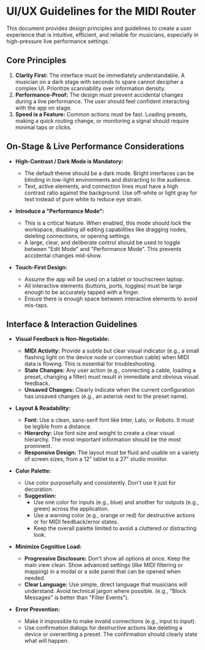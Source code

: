 # UI/UX Guidelines for the MIDI Router

This document provides design principles and guidelines to create a user experience that is intuitive, efficient, and reliable for musicians, especially in high-pressure live performance settings.

## Core Principles

1.  **Clarity First:** The interface must be immediately understandable. A musician on a dark stage with seconds to spare cannot decipher a complex UI. Prioritize scannability over information density.
2.  **Performance-Proof:** The design must prevent accidental changes during a live performance. The user should feel confident interacting with the app on stage.
3.  **Speed is a Feature:** Common actions must be fast. Loading presets, making a quick routing change, or monitoring a signal should require minimal taps or clicks.

## On-Stage & Live Performance Considerations

*   **High-Contrast / Dark Mode is Mandatory:**
    *   The default theme should be a dark mode. Bright interfaces can be blinding in low-light environments and distracting to the audience.
    *   Text, active elements, and connection lines must have a high contrast ratio against the background. Use off-white or light gray for text instead of pure white to reduce eye strain.

*   **Introduce a "Performance Mode":**
    *   This is a critical feature. When enabled, this mode should lock the workspace, disabling all editing capabilities like dragging nodes, deleting connections, or opening settings.
    *   A large, clear, and deliberate control should be used to toggle between "Edit Mode" and "Performance Mode". This prevents accidental changes mid-show.

*   **Touch-First Design:**
    *   Assume the app will be used on a tablet or touchscreen laptop.
    *   All interactive elements (buttons, ports, toggles) must be large enough to be accurately tapped with a finger.
    *   Ensure there is enough space between interactive elements to avoid mis-taps.

## Interface & Interaction Guidelines

*   **Visual Feedback is Non-Negotiable:**
    *   **MIDI Activity:** Provide a subtle but clear visual indicator (e.g., a small flashing light on the device node or connection cable) when MIDI data is flowing. This is essential for troubleshooting.
    *   **State Changes:** Any user action (e.g., connecting a cable, loading a preset, changing a filter) must result in immediate and obvious visual feedback.
    *   **Unsaved Changes:** Clearly indicate when the current configuration has unsaved changes (e.g., an asterisk next to the preset name).

*   **Layout & Readability:**
    *   **Font:** Use a clean, sans-serif font like Inter, Lato, or Roboto. It must be legible from a distance.
    *   **Hierarchy:** Use font size and weight to create a clear visual hierarchy. The most important information should be the most prominent.
    *   **Responsive Design:** The layout must be fluid and usable on a variety of screen sizes, from a 12" tablet to a 27" studio monitor.

*   **Color Palette:**
    *   Use color purposefully and consistently. Don't use it just for decoration.
    *   **Suggestion:**
        *   Use one color for inputs (e.g., blue) and another for outputs (e.g., green) across the application.
        *   Use a warning color (e.g., orange or red) for destructive actions or for MIDI feedback/error states.
        *   Keep the overall palette limited to avoid a cluttered or distracting look.

*   **Minimize Cognitive Load:**
    *   **Progressive Disclosure:** Don't show all options at once. Keep the main view clean. Show advanced settings (like MIDI filtering or mapping) in a modal or a side panel that can be opened when needed.
    *   **Clear Language:** Use simple, direct language that musicians will understand. Avoid technical jargon where possible. (e.g., "Block Messages" is better than "Filter Events").

*   **Error Prevention:**
    *   Make it impossible to make invalid connections (e.g., input to input).
    *   Use confirmation dialogs for destructive actions like deleting a device or overwriting a preset. The confirmation should clearly state what will happen.
